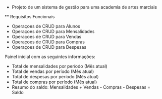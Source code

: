 - Projeto de um sistema de gestão para uma academia de artes marciais

\*\* Requisitos Funcionais

- Operaçoes de CRUD para Alunos
- Operaçoes de CRUD para Mensalidades
- Operaçoes de CRUD para Vendas
- Operaçoes de CRUD para Compras
- Operaçoes de CRUD para Despesas

Painel inicial com as seguintes informações:

- Total de mensalidades por período (Mês atual)
- Total de vendas por período (Mês atual)
- Total de despesas por período (Mês atual)
- Total de compras por período (Mês atual)
- Resumo do saldo: Mensalidades + Vendas - Compras - Despesas = Saldo

